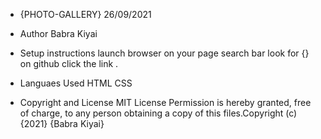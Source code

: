 * {PHOTO-GALLERY} 26/09/2021

* Author
Babra Kiyai

* Setup instructions
launch browser
on your page search bar look for {}
on github click the link .

* Languaes Used
HTML
CSS

* Copyright and License
MIT License Permission is hereby granted, free of charge, to any person obtaining a copy of this files.Copyright (c) {2021} {Babra Kiyai}

